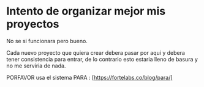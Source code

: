 # Intento de organizar mejor mis proyectos
No se si funcionara pero bueno.

Cada nuevo proyecto que quiera crear debera pasar por aqui y debera tener consistencia para entrar,
de lo contrario esto estaria lleno de basura y no me serviria de nada.

PORFAVOR usa el sistema PARA : [https://fortelabs.co/blog/para/]